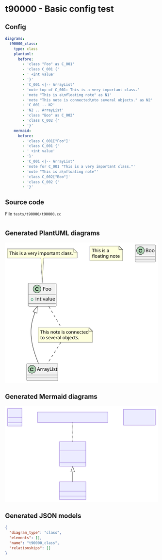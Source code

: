 # t90000 - Basic config test
## Config
```yaml
diagrams:
  t90000_class:
    type: class
    plantuml:
      before:
        - 'class "Foo" as C_001'
        - 'class C_001 {'
        - ' +int value'
        - '}'
        - 'C_001 <|-- ArrayList'
        - 'note top of C_001: This is a very important class.'
        - 'note "This is a\nfloating note" as N1'
        - 'note "This note is connected\nto several objects." as N2'
        - 'C_001 .. N2'
        - 'N2 .. ArrayList'
        - 'class "Boo" as C_002'
        - 'class C_002 {'
        - '}'
    mermaid:
      before:
        - 'class C_001["Foo"]'
        - 'class C_001 {'
        - ' +int value'
        - '}'
        - 'C_001 <|-- ArrayList'
        - 'note for C_001 "This is a very important class."'
        - 'note "This is a\nfloating note"'
        - 'class C_002["Boo"]'
        - 'class C_002 {'
        - '}'

```
## Source code
File `tests/t90000/t90000.cc`
```cpp

```
## Generated PlantUML diagrams
![t90000_class](./t90000_class.svg "Basic config test")
## Generated Mermaid diagrams
![t90000_class](./t90000_class_mermaid.svg "Basic config test")
## Generated JSON models
```json
{
  "diagram_type": "class",
  "elements": [],
  "name": "t90000_class",
  "relationships": []
}
```
